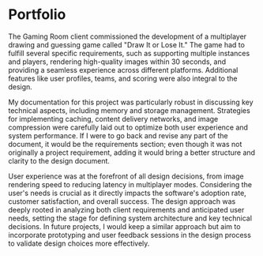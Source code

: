 # Portfolio
The Gaming Room client commissioned the development of a multiplayer drawing and guessing game called "Draw It or Lose It." The game had to fulfill several specific requirements, such as supporting multiple instances and players, rendering high-quality images within 30 seconds, and providing a seamless experience across different platforms. Additional features like user profiles, teams, and scoring were also integral to the design.

My documentation for this project was particularly robust in discussing key technical aspects, including memory and storage management. Strategies for implementing caching, content delivery networks, and image compression were carefully laid out to optimize both user experience and system performance. If I were to go back and revise any part of the document, it would be the requirements section; even though it was not originally a project requirement, adding it would bring a better structure and clarity to the design document.

User experience was at the forefront of all design decisions, from image rendering speed to reducing latency in multiplayer modes. Considering the user's needs is crucial as it directly impacts the software's adoption rate, customer satisfaction, and overall success. The design approach was deeply rooted in analyzing both client requirements and anticipated user needs, setting the stage for defining system architecture and key technical decisions. In future projects, I would keep a similar approach but aim to incorporate prototyping and user feedback sessions in the design process to validate design choices more effectively.
